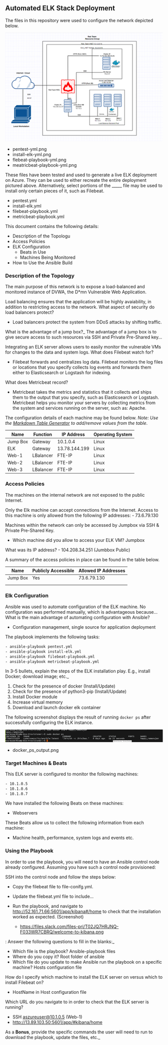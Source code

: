## Automated ELK Stack Deployment

The files in this repository were used to configure the network depicted below.

![Network Diagram](https://github.com/BCOMPLEXX/Project1/blob/cd3b57cde9b6933a52b5db390173f7307d06e4be/diagrams/Project%201%20Cloud%20Security.png)

  - pentest-yml.png
  - install-elk-yml.png
  - flebeat-playbook-yml.png
  - meatricbeat-playbook-yml.png

These files have been tested and used to generate a live ELK deployment on Azure. They can be used to either recreate the entire deployment pictured above. Alternatively, select portions of the _____ file may be used to install only certain pieces of it, such as Filebeat.

  - pentest.yml
  - install-elk.yml
  - filebeat-playbook.yml
  - metricbeat-playbook.yml

This document contains the following details:
- Description of the Topologu
- Access Policies
- ELK Configuration
  - Beats in Use
  - Machines Being Monitored
- How to Use the Ansible Build


### Description of the Topology

The main purpose of this network is to expose a load-balanced and monitored instance of DVWA, the D*mn Vulnerable Web Application.

Load balancing ensures that the application will be highly avaiability, in addition to restricting access to the network.
What aspect of security do load balancers protect?
- Load balancers protect the system from DDoS attacks by shifting traffic. 

What is the advantage of a jump box?_
The advantage of a jump box is to give secure access to such resources via SSH and Private Pre-Shared key... 


Integrating an ELK server allows users to easily monitor the vulnerable VMs for changes to the data and system logs.
What does Filebeat watch for?
- Filebeat forwards and centralizes log data. Filebeat monitors the log files or locations that you specify collects log events and forwards them either to Elasticsearch or Logstash for indexing.

What does Metricbeat record?
- Metricbeat takes the metrics and statistics that it collects and ships them to the output that you specify, such as Elasticsearch or Logstash. Metricbeat helps you monitor your servers by collecting metrics from the system and services running on the server, such as: Apache.


The configuration details of each machine may be found below.
_Note: Use the [Markdown Table Generator](http://www.tablesgenerator.com/markdown_tables) to add/remove values from the table_.

| Name     | Function | IP Address   | Operating System |
|----------|----------|--------------|------------------|
| Jump Box | Gateway  | 10.1.0.4     | Linux            |
| ELK      | Gateway  | 13.78.144.199| Linux            |
| Web-1    | LBalancer| FTE-IP       | Linux            |
| Web-2    | LBalancer| FTE-IP       | Linux            |
| Web-3    | LBalancer| FTE-IP       | Linux            |

### Access Policies

The machines on the internal network are not exposed to the public Internet. 

Only the Elk machine can accept connections from the Internet. Access to this machine is only allowed from the following IP addresses:
    - 73.6.79.130

Machines within the network can only be accessed by Jumpbox via SSH & Private Pre-Shared Key.
- Which machine did you allow to access your ELK VM? Jumpbox

What was its IP address?
    - 104.208.34.251 (Jumbbox Public)

A summary of the access policies in place can be found in the table below.

| Name     | Publicly Accessible | Allowed IP Addresses |
|----------|---------------------|----------------------|
| Jump Box |        Yes          |    73.6.79.130       |
|          |                     |                      |
|          |                     |                      |

### Elk Configuration

Ansible was used to automate configuration of the ELK machine. No configuration was performed manually, which is advantageous because...
What is the main advantage of automating configuration with Ansible?
- Configuration management, single source for application deployment

The playbook implements the following tasks:

    - ansible-playbook pentest.yml
    - ansible-playbook install-elk.yml
    - ansible-playbook filebeat-playbook.yml
    - ansible-playbook metricbeat-playbook.yml



In 3-5 bullets, explain the steps of the ELK installation play. E.g., install Docker; download image; etc._

1.  Check for the presence of docker (Install/Update)
2.  Check for the presence of python3-pip (Install/Update)
3.  Install Docker module
4.  Increase virtual memory
5.  Download and launch docker elk container


The following screenshot displays the result of running `docker ps` after successfully configuring the ELK instance.

![docker ps](https://github.com/BCOMPLEXX/Project1/blob/fae4c7a529165f21aec36ff7e317d52fdd4a4433/diagrams/Elk%20Docker%20ps.png)

- docker_ps_output.png

### Target Machines & Beats
This ELK server is configured to monitor the following machines:

    - 10.1.0.5
    - 10.1.0.6
    - 10.1.0.7


We have installed the following Beats on these machines:
- Webservers

These Beats allow us to collect the following information from each machine:
- Machine health, performance, system logs and events etc.  

### Using the Playbook
In order to use the playbook, you will need to have an Ansible control node already configured. Assuming you have such a control node provisioned: 

SSH into the control node and follow the steps below:
- Copy the filebeat file to file-conifg.yml.
- Update the filebeat.yml file to include...
- Run the playbook, and navigate to http://52.161.71.66:5601/app/kibana#/home to check that the installation worked as expected.  (Screenshot)


    - https://files.slack.com/files-pri/T02JQ7HRJNQ-F033WR7CBRQ/welcome-to-kibana.png

: Answer the following questions to fill in the blanks:_
- Which file is the playbook? Ansible-playbook files   
- Where do you copy it? Root folder of ansible 
- Which file do you update to make Ansible run the playbook on a specific machine? Hosts configuration file

How do I specify which machine to install the ELK server on versus which to install Filebeat on?
- HostName in Host configuration file

Which URL do you navigate to in order to check that the ELK server is running?
- SSH aszureuser@10.1.0.5 (Web-1)
- http://13.89.103.50:5601/app/#kibana/home

As a **Bonus**, provide the specific commands the user will need to run to download the playbook, update the files, etc._



